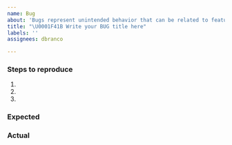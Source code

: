 ```yaml
---
name: Bug
about: 'Bugs represent unintended behavior that can be related to features '
title: "\U0001F41B Write your BUG title here"
labels: ''
assignees: dbranco

---
```


### Steps to reproduce
1. 
2. 
3. 

### Expected


### Actual
